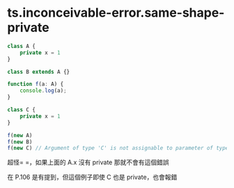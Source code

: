 # ts.inconceivable-error.same-shape-private

```ts
class A {
    private x = 1
}

class B extends A {}

function f(a: A) {
    console.log(a);
}

class C {
    private x = 1
}

f(new A)
f(new B)
f(new C) // Argument of type 'C' is not assignable to parameter of type 'A'. Types have separate declarations of a private property 'x'.ts(2345)
```

超怪= =，如果上面的 A.x 沒有 private 那就不會有這個錯誤

在 P.106 是有提到，但這個例子即使 C 也是 private，也會報錯

